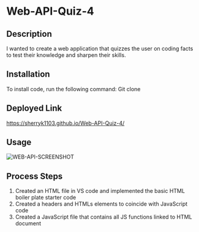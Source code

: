 # Web-API-Quiz-4

## Description

I wanted to create a web application that quizzes the user on coding facts to test their knowledge and sharpen their skills.

## Installation

To install code, run the following command:
Git clone <paste SSH key>

## Deployed Link

https://sherryk1103.github.io/Web-API-Quiz-4/

## Usage

![WEB-API-SCREENSHOT](https://github.com/SherryK1103/assets/IMG/WEB-API-SCREENSHOT.png)

## Process Steps

1. Created an HTML file in VS code and implemented the basic HTML boiler plate starter code
2. Created a headers and HTMLs elements to coincide with JavaScript code
3. Created a JavaScript file that contains all JS functions linked to HTML document

